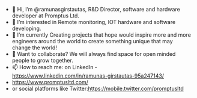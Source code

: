 - 👋 Hi, I’m @ramunasgirstautas, R&D Director, software and hardware developer at Promptus Ltd.
- 👀 I’m interested in Remote monitoring, IOT hardware and software developing.
- 🌱 I’m currently Creating projects that hope would inspire more and more engineers around the world to create something unique that may change the world!
- 💞️ Want to collaborate? We will always find space for open minded people to grow together.
- 📫 How to reach me: on LinkedIn - https://www.linkedin.com/in/ramunas-girstautas-95a247143/
- https://www.promptusltd.com/
- or social platforms like Twitter:https://mobile.twitter.com/promptusltd

<!---
ramunasgirstautas/ramunasgirstautas is a ✨ special ✨ repository because its `README.md` (this file) appears on your GitHub profile.
You can click the Preview link to take a look at your changes.
--->
